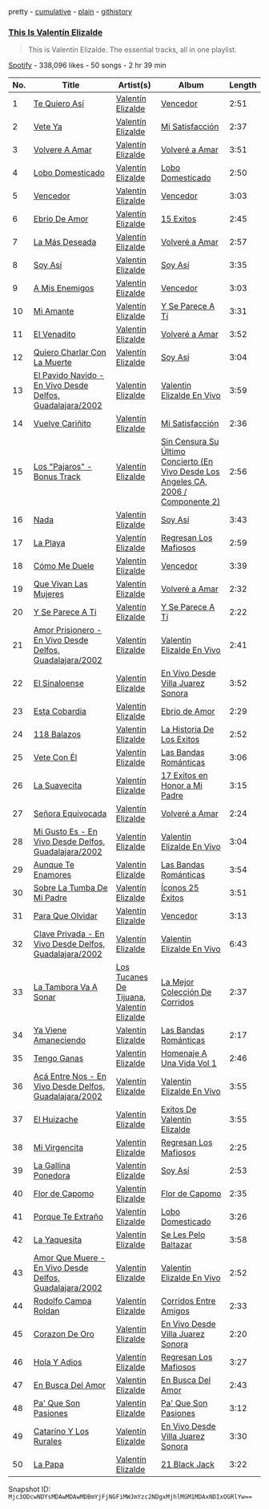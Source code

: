 pretty - [cumulative](/playlists/cumulative/37i9dQZF1DZ06evO26EKuA.md) - [plain](/playlists/plain/37i9dQZF1DZ06evO26EKuA) - [githistory](https://github.githistory.xyz/mackorone/spotify-playlist-archive/blob/main/playlists/plain/37i9dQZF1DZ06evO26EKuA)

### [This Is Valentín Elizalde](https://open.spotify.com/playlist/37i9dQZF1DZ06evO26EKuA)

> This is Valentín Elizalde\. The essential tracks, all in one playlist.

[Spotify](https://open.spotify.com/user/spotify) - 338,096 likes - 50 songs - 2 hr 39 min

| No. | Title | Artist(s) | Album | Length |
|---|---|---|---|---|
| 1 | [Te Quiero Así](https://open.spotify.com/track/7cfpUwXVmVNwi0e0lKkII3) | [Valentín Elizalde](https://open.spotify.com/artist/3CAhiUHkUYT1mFtVHM9SHA) | [Vencedor](https://open.spotify.com/album/0k0b9mpJt6tJMT26aIzpoe) | 2:51 |
| 2 | [Vete Ya](https://open.spotify.com/track/3gqgSM82j6NMAj4Jllr06T) | [Valentín Elizalde](https://open.spotify.com/artist/3CAhiUHkUYT1mFtVHM9SHA) | [Mi Satisfacción](https://open.spotify.com/album/2uJ0YxszsHKfS14kOPmAFl) | 2:37 |
| 3 | [Volvere A Amar](https://open.spotify.com/track/5QFuPzUEkWsTszwYyswsbB) | [Valentín Elizalde](https://open.spotify.com/artist/3CAhiUHkUYT1mFtVHM9SHA) | [Volveré a Amar](https://open.spotify.com/album/6VMGPpuRXzVUb2zwZjhJ4h) | 3:51 |
| 4 | [Lobo Domesticado](https://open.spotify.com/track/21dO2n3oshsn3FkbB6Y5Mm) | [Valentín Elizalde](https://open.spotify.com/artist/3CAhiUHkUYT1mFtVHM9SHA) | [Lobo Domesticado](https://open.spotify.com/album/3zLqP9HFFRT6uEI0kOLuNP) | 2:50 |
| 5 | [Vencedor](https://open.spotify.com/track/6tcCTb903f89qDO3ylbhEN) | [Valentín Elizalde](https://open.spotify.com/artist/3CAhiUHkUYT1mFtVHM9SHA) | [Vencedor](https://open.spotify.com/album/0k0b9mpJt6tJMT26aIzpoe) | 3:03 |
| 6 | [Ebrio De Amor](https://open.spotify.com/track/4yDTg9PkshhDpmUIVFoYI5) | [Valentín Elizalde](https://open.spotify.com/artist/3CAhiUHkUYT1mFtVHM9SHA) | [15 Exitos](https://open.spotify.com/album/6xLX5b3LhCdmqiu78iHfQd) | 2:45 |
| 7 | [La Más Deseada](https://open.spotify.com/track/3KvOyxyr3g0OoxuMc0iXUi) | [Valentín Elizalde](https://open.spotify.com/artist/3CAhiUHkUYT1mFtVHM9SHA) | [Volveré a Amar](https://open.spotify.com/album/6VMGPpuRXzVUb2zwZjhJ4h) | 2:57 |
| 8 | [Soy Así](https://open.spotify.com/track/5O4eVNx9CpTxGLoyLmqn7P) | [Valentín Elizalde](https://open.spotify.com/artist/3CAhiUHkUYT1mFtVHM9SHA) | [Soy Así](https://open.spotify.com/album/4SrvbBpwiAJf09kK7EvQsk) | 3:35 |
| 9 | [A Mis Enemigos](https://open.spotify.com/track/0rRxqhX6w0IWTFSzzRFSOo) | [Valentín Elizalde](https://open.spotify.com/artist/3CAhiUHkUYT1mFtVHM9SHA) | [Vencedor](https://open.spotify.com/album/0k0b9mpJt6tJMT26aIzpoe) | 3:03 |
| 10 | [Mi Amante](https://open.spotify.com/track/5bX4DfCjAI8ORKWLX2iiOJ) | [Valentín Elizalde](https://open.spotify.com/artist/3CAhiUHkUYT1mFtVHM9SHA) | [Y Se Parece A Tí](https://open.spotify.com/album/123FJyOsN9p5QU6wGi5sSo) | 3:31 |
| 11 | [El Venadito](https://open.spotify.com/track/47YN8mvkYqRspTkh6hA7Ow) | [Valentín Elizalde](https://open.spotify.com/artist/3CAhiUHkUYT1mFtVHM9SHA) | [Volveré a Amar](https://open.spotify.com/album/6VMGPpuRXzVUb2zwZjhJ4h) | 3:52 |
| 12 | [Quiero Charlar Con La Muerte](https://open.spotify.com/track/7rkHACbUWdirRZ3lrHCxET) | [Valentín Elizalde](https://open.spotify.com/artist/3CAhiUHkUYT1mFtVHM9SHA) | [Soy Así](https://open.spotify.com/album/4SrvbBpwiAJf09kK7EvQsk) | 3:04 |
| 13 | [El Pavido Navido \- En Vivo Desde Delfos, Guadalajara/2002](https://open.spotify.com/track/6HH26pfSrXhOvF7Tvy75R5) | [Valentín Elizalde](https://open.spotify.com/artist/3CAhiUHkUYT1mFtVHM9SHA) | [Valentin Elizalde En Vivo](https://open.spotify.com/album/59xpl8GLkPx7p6cuEVrZ8L) | 3:59 |
| 14 | [Vuelve Cariñito](https://open.spotify.com/track/2WwkIeLHly6VJuOb1ihhzG) | [Valentín Elizalde](https://open.spotify.com/artist/3CAhiUHkUYT1mFtVHM9SHA) | [Mi Satisfacción](https://open.spotify.com/album/2uJ0YxszsHKfS14kOPmAFl) | 2:36 |
| 15 | [Los "Pajaros" \- Bonus Track](https://open.spotify.com/track/6M517vjML2dFAE41OfF1JA) | [Valentín Elizalde](https://open.spotify.com/artist/3CAhiUHkUYT1mFtVHM9SHA) | [Sin Censura Su Último Concierto \(En Vivo Desde Los Angeles CA, 2006 / Componente 2\)](https://open.spotify.com/album/509Khys7Q3ZDhPuGaDL11p) | 2:56 |
| 16 | [Nada](https://open.spotify.com/track/6HYzSzoRXH844SQbLYfNOS) | [Valentín Elizalde](https://open.spotify.com/artist/3CAhiUHkUYT1mFtVHM9SHA) | [Soy Así](https://open.spotify.com/album/4SrvbBpwiAJf09kK7EvQsk) | 3:43 |
| 17 | [La Playa](https://open.spotify.com/track/4I2uRBguWbYidzYUdTjKxZ) | [Valentín Elizalde](https://open.spotify.com/artist/3CAhiUHkUYT1mFtVHM9SHA) | [Regresan Los Mafiosos](https://open.spotify.com/album/6t1A1wEKK74pqQkS06OTzY) | 2:59 |
| 18 | [Cómo Me Duele](https://open.spotify.com/track/38jXCpkXh5h6rfrTmNNADe) | [Valentín Elizalde](https://open.spotify.com/artist/3CAhiUHkUYT1mFtVHM9SHA) | [Vencedor](https://open.spotify.com/album/0k0b9mpJt6tJMT26aIzpoe) | 3:39 |
| 19 | [Que Vivan Las Mujeres](https://open.spotify.com/track/42Ja72gm1M9ddPKoIVotVI) | [Valentín Elizalde](https://open.spotify.com/artist/3CAhiUHkUYT1mFtVHM9SHA) | [Volveré a Amar](https://open.spotify.com/album/6VMGPpuRXzVUb2zwZjhJ4h) | 2:32 |
| 20 | [Y Se Parece A Ti](https://open.spotify.com/track/0XRCG6jacQjl0EkLJheIR8) | [Valentín Elizalde](https://open.spotify.com/artist/3CAhiUHkUYT1mFtVHM9SHA) | [Y Se Parece A Tí](https://open.spotify.com/album/123FJyOsN9p5QU6wGi5sSo) | 2:22 |
| 21 | [Amor Prisionero \- En Vivo Desde Delfos, Guadalajara/2002](https://open.spotify.com/track/5XhsSUVmOHvPIrGn7safdH) | [Valentín Elizalde](https://open.spotify.com/artist/3CAhiUHkUYT1mFtVHM9SHA) | [Valentin Elizalde En Vivo](https://open.spotify.com/album/59xpl8GLkPx7p6cuEVrZ8L) | 2:41 |
| 22 | [El Sinaloense](https://open.spotify.com/track/64s6BmkogWiJCeFyzSveiM) | [Valentín Elizalde](https://open.spotify.com/artist/3CAhiUHkUYT1mFtVHM9SHA) | [En Vivo Desde Villa Juarez Sonora](https://open.spotify.com/album/0QkFGha0sQ1mFhuUEOKlxy) | 3:52 |
| 23 | [Esta Cobardia](https://open.spotify.com/track/17TL9yOtBcUaq4dwq4WBa8) | [Valentín Elizalde](https://open.spotify.com/artist/3CAhiUHkUYT1mFtVHM9SHA) | [Ebrio de Amor](https://open.spotify.com/album/7zaRBfzLrYisxc5092BkLj) | 2:29 |
| 24 | [118 Balazos](https://open.spotify.com/track/1x7w8NuVvmSP4r65576eUZ) | [Valentín Elizalde](https://open.spotify.com/artist/3CAhiUHkUYT1mFtVHM9SHA) | [La Historia De Los Exitos](https://open.spotify.com/album/5oDuUiZkrmZeBgdyVcgFL6) | 2:52 |
| 25 | [Vete Con Él](https://open.spotify.com/track/11GMhNq5s4B2FTPzi0ahZL) | [Valentín Elizalde](https://open.spotify.com/artist/3CAhiUHkUYT1mFtVHM9SHA) | [Las Bandas Románticas](https://open.spotify.com/album/0msllXlEH4Ndpv2NFcSCBd) | 3:06 |
| 26 | [La Suavecita](https://open.spotify.com/track/2hHIB7iJW9Pj7sDNqZ2S3g) | [Valentín Elizalde](https://open.spotify.com/artist/3CAhiUHkUYT1mFtVHM9SHA) | [17 Exitos en Honor a Mi Padre](https://open.spotify.com/album/2BzMoa1U74hHKVgLlzKVoU) | 3:15 |
| 27 | [Señora Equivocada](https://open.spotify.com/track/5R90gu1goaOnbasX1zPWxi) | [Valentín Elizalde](https://open.spotify.com/artist/3CAhiUHkUYT1mFtVHM9SHA) | [Volveré a Amar](https://open.spotify.com/album/6VMGPpuRXzVUb2zwZjhJ4h) | 2:24 |
| 28 | [Mi Gusto Es \- En Vivo Desde Delfos, Guadalajara/2002](https://open.spotify.com/track/02fiVilPtgr2v54oU7V0Tz) | [Valentín Elizalde](https://open.spotify.com/artist/3CAhiUHkUYT1mFtVHM9SHA) | [Valentin Elizalde En Vivo](https://open.spotify.com/album/59xpl8GLkPx7p6cuEVrZ8L) | 3:04 |
| 29 | [Aunque Te Enamores](https://open.spotify.com/track/0F6ajDDUlAepkLFIyBLS0W) | [Valentín Elizalde](https://open.spotify.com/artist/3CAhiUHkUYT1mFtVHM9SHA) | [Las Bandas Románticas](https://open.spotify.com/album/0msllXlEH4Ndpv2NFcSCBd) | 3:54 |
| 30 | [Sobre La Tumba De Mi Padre](https://open.spotify.com/track/6jVcf6qobg1VLoYah4jomr) | [Valentín Elizalde](https://open.spotify.com/artist/3CAhiUHkUYT1mFtVHM9SHA) | [Íconos 25 Éxitos](https://open.spotify.com/album/0GKxtrQuqpABUvukziRENV) | 3:51 |
| 31 | [Para Que Olvidar](https://open.spotify.com/track/3hxkmCgl3XdDfWkyRfjkWh) | [Valentín Elizalde](https://open.spotify.com/artist/3CAhiUHkUYT1mFtVHM9SHA) | [Vencedor](https://open.spotify.com/album/4cPRux21b3M1X668qR5lZ3) | 3:13 |
| 32 | [Clave Privada \- En Vivo Desde Delfos, Guadalajara/2002](https://open.spotify.com/track/03UlkuvBTpbvaSbAaJUriF) | [Valentín Elizalde](https://open.spotify.com/artist/3CAhiUHkUYT1mFtVHM9SHA) | [Valentin Elizalde En Vivo](https://open.spotify.com/album/59xpl8GLkPx7p6cuEVrZ8L) | 6:43 |
| 33 | [La Tambora Va A Sonar](https://open.spotify.com/track/2VeCQKwNIqeEBIu4abOKKO) | [Los Tucanes De Tijuana](https://open.spotify.com/artist/014WIDx7H4BRCHB1faiisK), [Valentín Elizalde](https://open.spotify.com/artist/3CAhiUHkUYT1mFtVHM9SHA) | [La Mejor Colección De Corridos](https://open.spotify.com/album/7lk2j5XmLBaWJw40K6lTtZ) | 2:37 |
| 34 | [Ya Viene Amaneciendo](https://open.spotify.com/track/5AVJgFRGY7zv55T2XcuJcH) | [Valentín Elizalde](https://open.spotify.com/artist/3CAhiUHkUYT1mFtVHM9SHA) | [Las Bandas Románticas](https://open.spotify.com/album/0msllXlEH4Ndpv2NFcSCBd) | 2:17 |
| 35 | [Tengo Ganas](https://open.spotify.com/track/3v8d12Ogo5N2ucwReogiSq) | [Valentín Elizalde](https://open.spotify.com/artist/3CAhiUHkUYT1mFtVHM9SHA) | [Homenaje A Una Vida Vol 1](https://open.spotify.com/album/4c2ZYYDwVqpfShY6IJGoFi) | 2:46 |
| 36 | [Acá Entre Nos \- En Vivo Desde Delfos, Guadalajara/2002](https://open.spotify.com/track/2YBcpGHHvg9vfCosDvTeal) | [Valentín Elizalde](https://open.spotify.com/artist/3CAhiUHkUYT1mFtVHM9SHA) | [Valentin Elizalde En Vivo](https://open.spotify.com/album/59xpl8GLkPx7p6cuEVrZ8L) | 3:55 |
| 37 | [El Huizache](https://open.spotify.com/track/6GYRz31A9T4PaUbrO5Kprz) | [Valentín Elizalde](https://open.spotify.com/artist/3CAhiUHkUYT1mFtVHM9SHA) | [Exitos De Valentín Elizalde](https://open.spotify.com/album/40Uw1siLm23gdzJGgzpJkB) | 3:55 |
| 38 | [Mi Virgencita](https://open.spotify.com/track/2uKWSWKk9Mi7tCFgDg7Tui) | [Valentín Elizalde](https://open.spotify.com/artist/3CAhiUHkUYT1mFtVHM9SHA) | [Regresan Los Mafiosos](https://open.spotify.com/album/6t1A1wEKK74pqQkS06OTzY) | 2:25 |
| 39 | [La Gallina Ponedora](https://open.spotify.com/track/7sWpr279lr6tDK5w0js3pC) | [Valentín Elizalde](https://open.spotify.com/artist/3CAhiUHkUYT1mFtVHM9SHA) | [Soy Así](https://open.spotify.com/album/4SrvbBpwiAJf09kK7EvQsk) | 2:53 |
| 40 | [Flor de Capomo](https://open.spotify.com/track/4tjXsHj3H4RYPd0vGHmACg) | [Valentín Elizalde](https://open.spotify.com/artist/3CAhiUHkUYT1mFtVHM9SHA) | [Flor de Capomo](https://open.spotify.com/album/0TBSLDwB9LUUUwKLdWdHjf) | 2:35 |
| 41 | [Porque Te Extraño](https://open.spotify.com/track/15HZrq9yh0fDrI3RIsmwBe) | [Valentín Elizalde](https://open.spotify.com/artist/3CAhiUHkUYT1mFtVHM9SHA) | [Lobo Domesticado](https://open.spotify.com/album/3zLqP9HFFRT6uEI0kOLuNP) | 3:26 |
| 42 | [La Yaquesita](https://open.spotify.com/track/4COFVKhvXA3LecFReH6D2v) | [Valentín Elizalde](https://open.spotify.com/artist/3CAhiUHkUYT1mFtVHM9SHA) | [Se Les Pelo Baltazar](https://open.spotify.com/album/6u1WedqeupmhpAlkyNU7XW) | 3:58 |
| 43 | [Amor Que Muere \- En Vivo Desde Delfos, Guadalajara/2002](https://open.spotify.com/track/2NHZp87Eo4QbgSTYwcFAcs) | [Valentín Elizalde](https://open.spotify.com/artist/3CAhiUHkUYT1mFtVHM9SHA) | [Valentin Elizalde En Vivo](https://open.spotify.com/album/59xpl8GLkPx7p6cuEVrZ8L) | 2:52 |
| 44 | [Rodolfo Campa Roldan](https://open.spotify.com/track/1zjAw8ZDES8FdCriHShU6s) | [Valentín Elizalde](https://open.spotify.com/artist/3CAhiUHkUYT1mFtVHM9SHA) | [Corridos Entre Amigos](https://open.spotify.com/album/5agaJQWKkXpk8wESkYJPeo) | 2:33 |
| 45 | [Corazon De Oro](https://open.spotify.com/track/4mGuAAAyVlYdgORnfrTQpQ) | [Valentín Elizalde](https://open.spotify.com/artist/3CAhiUHkUYT1mFtVHM9SHA) | [En Vivo Desde Villa Juarez Sonora](https://open.spotify.com/album/0QkFGha0sQ1mFhuUEOKlxy) | 2:20 |
| 46 | [Hola Y Adios](https://open.spotify.com/track/7eF430WJ46ij8TOEYzyIor) | [Valentín Elizalde](https://open.spotify.com/artist/3CAhiUHkUYT1mFtVHM9SHA) | [Regresan Los Mafiosos](https://open.spotify.com/album/6t1A1wEKK74pqQkS06OTzY) | 3:27 |
| 47 | [En Busca Del Amor](https://open.spotify.com/track/71j7pKCwVoXQX2U2addBn8) | [Valentín Elizalde](https://open.spotify.com/artist/3CAhiUHkUYT1mFtVHM9SHA) | [En Busca Del Amor](https://open.spotify.com/album/6OyuwCArxeXhjquo17WHhH) | 2:43 |
| 48 | [Pa' Que Son Pasiones](https://open.spotify.com/track/3efT4wg1RQG0nkKrN2zegl) | [Valentín Elizalde](https://open.spotify.com/artist/3CAhiUHkUYT1mFtVHM9SHA) | [Pa' Que Son Pasiones](https://open.spotify.com/album/3PBwBac0AfDItVJ7qe4l9U) | 3:12 |
| 49 | [Catarino Y Los Rurales](https://open.spotify.com/track/1YLIdBkPxQwklrVk9RlzJP) | [Valentín Elizalde](https://open.spotify.com/artist/3CAhiUHkUYT1mFtVHM9SHA) | [En Vivo Desde Villa Juarez Sonora](https://open.spotify.com/album/0QkFGha0sQ1mFhuUEOKlxy) | 3:30 |
| 50 | [La Papa](https://open.spotify.com/track/3CnlFw80D6rDYqgQ6ODsAs) | [Valentín Elizalde](https://open.spotify.com/artist/3CAhiUHkUYT1mFtVHM9SHA) | [21 Black Jack](https://open.spotify.com/album/29YDKQOWNWncNxE75t1EY3) | 3:22 |

Snapshot ID: `Mjc3ODcwNDYsMDAwMDAwMDBmYjFjNGFiMWJmYzc2NDgxMjhlMGM1MDAxNDIxOGRlYw==`
